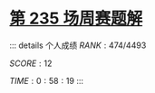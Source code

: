 # [第 235 场周赛题解](https://leetcode-cn.com/contest/weekly-contest-235/)

::: details 个人成绩
$RANK: 474 / 4493$

$SCORE: 12$

$TIME: 0:58:19$
:::

